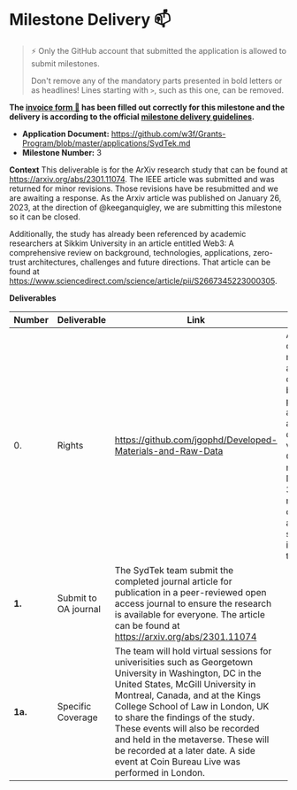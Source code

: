 # Milestone Delivery :mailbox:

> ⚡ Only the GitHub account that submitted the application is allowed to submit milestones. 
> 
> Don't remove any of the mandatory parts presented in bold letters or as headlines! Lines starting with `>`, such as this one, can be removed.

**The [invoice form :pencil:](https://docs.google.com/forms/d/e/1FAIpQLSfmNYaoCgrxyhzgoKQ0ynQvnNRoTmgApz9NrMp-hd8mhIiO0A/viewform) has been filled out correctly for this milestone and the delivery is according to the official [milestone delivery guidelines](https://github.com/w3f/Grants-Program/blob/master/docs/milestone-deliverables-guidelines.md).**  

* **Application Document:** https://github.com/w3f/Grants-Program/blob/master/applications/SydTek.md
* **Milestone Number:** 3

**Context**
This deliverable is for the ArXiv research study that can be found at https://arxiv.org/abs/2301.11074. The IEEE article was submitted and was returned for minor revisions. Those revisions have be resubmitted and we are awaiting a response. As the Arxiv article was published on January 26, 2023, at the direction of @keeganquigley, we are submitting this milestone so it can be closed.

Additionally, the study has already been referenced by academic researchers at Sikkim University in an article entitled Web3: A comprehensive review on background, technologies, applications, zero-trust architectures, challenges and future directions. That article can be found at https://www.sciencedirect.com/science/article/pii/S2667345223000305.

**Deliverables**


| Number | Deliverable | Link | Notes |
| ------------- | ------------- | ------------- |------------- |
|      0. | Rights  |https://github.com/jgophd/Developed-Materials-and-Raw-Data | All developed materials and raw data will be publicly accessible and public domain via a GitHub repository. Milestone 3 is research oriented and as such there is no code to test.                          |                                                                                                                                                                                                                                |
|  **1.** | Submit to OA journal |The SydTek team submit the completed journal article for publication in a peer-reviewed open access journal to ensure the research is available for everyone. The article can be found at https://arxiv.org/abs/2301.11074|
| **1a.** | Specific Coverage | The team will hold virtual sessions for univerisities such as Georgetown University in Washington, DC in the United States, McGill University in Montreal, Canada, and at the Kings College School of Law in London, UK to share the findings of the study. These events will also be recorded and held in the metaverse. These will be recorded at a later date. A side event at Coin Bureau Live was performed in London.|
